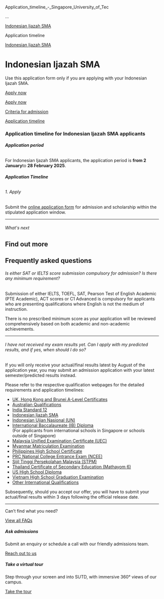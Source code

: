 Application_timeline_-_Singapore_University_of_Tec



…

 [Indonesian Ijazah SMA](/admissions/undergraduate/indonesian-ijazah-sma) 

Application timeline

[Indonesian Ijazah SMA](https://www.sutd.edu.sg/admissions/undergraduate/indonesian-ijazah-sma)

Indonesian Ijazah SMA
=====================

Use this application form only if you are applying with your Indonesian Ijazah SMA.

[Apply now](https://admission.sutd.edu.sg/psp/CSADM1PRD/?cmd=loginevel/application-timeline/)




[Apply now](https://admission.sutd.edu.sg/psp/CSADM1PRD/?cmd=loginevel/application-timeline/)

[Criteria for admission](/admissions/undergraduate/indonesian-ijazah-sma/criteria-for-admission/#tabs)

[Application timeline](/admissions/undergraduate/indonesian-ijazah-sma/application-timeline/#tabs)

### Application timeline for Indonesian Ijazah SMA applicants



###### **Application period**

For Indonesian Ijazah SMA applicants, the application period is **from 2 January**to **28 February 2025**.

###### **Application Timeline**

###### 1. Apply

Submit the [online application form](https://admission.sutd.edu.sg/psp/CSADM1PRD/APPLICANT/HRMS/?cmd=login&languageCd=ENG&) for admission and scholarship within the stipulated application window.

---

###### What's next

Find out more
-------------

Frequently asked questions
--------------------------

###### Is either SAT or IELTS score submission compulsory for admission? Is there any minimum requirement?

Submission of either IELTS, TOEFL, SAT, Pearson Test of English Academic (PTE Academic), ACT scores or C1 Advanced is compulsory for applicants who are presenting qualifications where English is not the medium of instruction.

There is no prescribed minimum score as your application will be reviewed comprehensively based on both academic and non-academic achievements.

---

###### I have not received my exam results yet. Can I apply with my predicted results, and if yes, when should I do so?

If you will only receive your actual/final results latest by August of the application year, you may submit an admission application with your latest semester/predicted results instead.

Please refer to the respective qualification webpages for the detailed requirements and application timelines:

* [UK, Hong Kong and Brunei A-Level Certificates](https://www.sutd.edu.sg/admissions/undergraduate/a-level-certifications-international/criteria-for-admission/)
* [Australian Qualifications](https://www.sutd.edu.sg/admissions/undergraduate/australian-qualifications/criteria-for-admission)
* [India Standard 12](https://www.sutd.edu.sg/admissions/undergraduate/india-standard-12/criteria-for-admission)
* [Indonesian Ijazah SMA](https://www.sutd.edu.sg/admissions/undergraduate/indonesian-ijazah-sma/criteria-for-admission/)
* [Indonesian Ujian Nasional (UN)](https://www.sutd.edu.sg/admissions/undergraduate/indonesian-ujian-nasional-un/criteria-for-admission/)
* [International Baccalaureate (IB) Diploma](https://www.sutd.edu.sg/admissions/undergraduate/international-baccalaureate-diploma-international/criteria-for-admission/)  
  (For applicants from international schools in Singapore or schools outside of Singapore)
* [Malaysia Unified Examination Certificate (UEC)](https://www.sutd.edu.sg/admissions/undergraduate/malaysia-unified-examination-certificate-uec/criteria-for-admission/)
* [Myanmar Matriculation Examination](https://www.sutd.edu.sg/admissions/undergraduate/myanmar-matriculation-examination-mme/criteria-for-admission/)
* [Philippines High School Certificate](https://www.sutd.edu.sg/admissions/undergraduate/philippines-high-school-certificate/criteria-for-admission/)
* [PRC National College Entrance Exam (NCEE)](https://www.sutd.edu.sg/admissions/undergraduate/prc-national-college-entrance-exam-ncee/criteria-for-admission/)
* [Sijil Tinggi Persekolahan Malaysia (STPM)](https://www.sutd.edu.sg/admissions/undergraduate/sijil-tinggi-persekolahan-malaysia-stpm/criteria-for-admission/)
* [Thailand Certificate of Secondary Education (Mathayom 6)](https://www.sutd.edu.sg/admissions/undergraduate/thailand-certificate-of-secondary-education-mathayom-6/criteria-for-admission/)
* [US High School Diploma](https://www.sutd.edu.sg/admissions/undergraduate/us-high-school-diploma/criteria-for-admission/)
* [Vietnam High School Graduation Examination](https://www.sutd.edu.sg/admissions/undergraduate/vietnam-high-school-graduation-examination/criteria-for-admission/)
* [Other International Qualifications](https://www.sutd.edu.sg/admissions/undergraduate/other-international-qualifications/criteria-for-admission/)

Subsequently, should you accept our offer, you will have to submit your actual/final results within 3 days following the official release date.

---

Can’t find what you need?

[View all FAQs](/admissions/undergraduate/faq/?faq-category=1655)

##### Ask admissions

Submit an enquiry or schedule a call with our friendly admissions team.

[Reach out to us](/admissions/undergraduate/ask-admissions/)

##### Take a virtual tour

Step through your screen and into SUTD, with immersive 360° views of our campus.

[Take the tour](https://virtualtour.sutd.edu.sg/)

